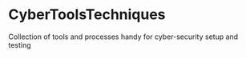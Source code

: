 # CyberToolsTechniques
Collection of tools and processes handy for cyber-security setup and testing

